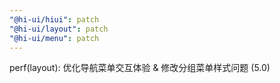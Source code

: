 ```yaml
---
"@hi-ui/hiui": patch
"@hi-ui/layout": patch
"@hi-ui/menu": patch
---
```


perf(layout): 优化导航菜单交互体验 & 修改分组菜单样式问题 (5.0)
